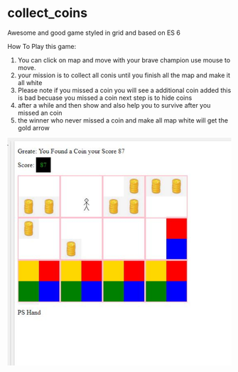 # collect_coins
Awesome and good game styled in grid and based on ES 6 


How To Play this game:
1. You can click on map and move with your  brave champion use mouse to move.
2. your mission is to collect all conis until you finish all the map and make it all white
3. Please note if you missed a coin you will see a additional coin added this is bad becuase you missed a coin next step is to hide coins
4. after a while and then show and also help you to survive after you missed an coin 
5. the winner who never missed a coin and make all map white will get the gold arrow

<img src="golden_arrow.JPG">
